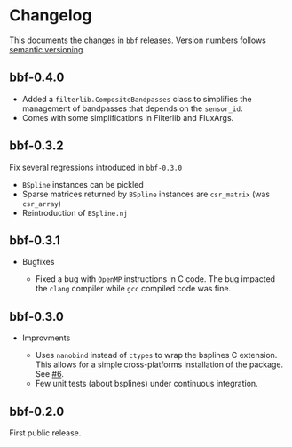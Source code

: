 # Changelog

This documents the changes in `bbf` releases. Version numbers follows [semantic
versioning](https://semver.org/).


## bbf-0.4.0

* Added a `filterlib.CompositeBandpasses` class to simplifies the management of
  bandpasses that depends on the `sensor_id`.
* Comes with some simplifications in Filterlib and FluxArgs.


## bbf-0.3.2

Fix several regressions introduced in `bbf-0.3.0`

* `BSpline` instances can be pickled
* Sparse matrices returned by `BSpline` instances are `csr_matrix` (was `csr_array`)
* Reintroduction of `BSpline.nj`


## bbf-0.3.1

* Bugfixes

  * Fixed a bug with `OpenMP` instructions in C code. The bug impacted the
    `clang` compiler while `gcc` compiled code was fine.


## bbf-0.3.0

* Improvments

  * Uses `nanobind` instead of `ctypes` to wrap the bsplines C extension. This
    allows for a simple cross-platforms installation of the package. See
    [#6](https://gitlab.in2p3.fr/lemaitre/bbf/-/issues/6).
  * Few unit tests (about bsplines) under continuous integration.


## bbf-0.2.0

First public release.
